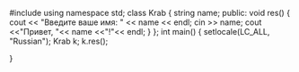 #include <iostream>
using namespace std;
class Krab {
 string name;
public:
 void res()
 {
  cout << "Введите ваше имя:  " << name << endl;
  cin >> name;
  cout <<"Привет, "<< name <<"!"<< endl;
 }
};
int main()
{
 setlocale(LC_ALL, "Russian");
 Krab k;
 k.res();
 
}
